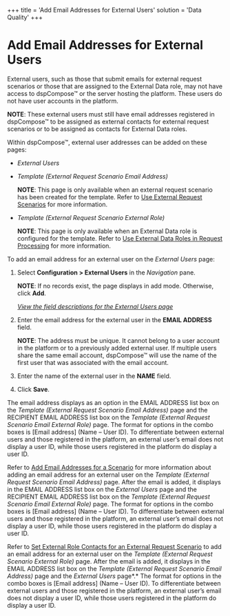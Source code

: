+++
title = 'Add Email Addresses for External Users'
solution = 'Data Quality'
+++

# Add Email Addresses for External Users

External users, such as those that submit emails for external request
scenarios or those that are assigned to the External Data role, may not
have access to dspCompose™ or the server hosting the platform. These
users do not have user accounts in the platform.

**NOTE**: These external users must still have email addresses
registered in dspCompose™ to be assigned as external contacts for
external request scenarios or to be assigned as contacts for External
Data roles.

Within dspCompose™, external user addresses can be added on these pages:

  - *External Users*

  - *Template (External Request Scenario Email Address)*
    
    **NOTE**: This page is only available when an external request
    scenario has been created for the template. Refer to [Use External
    Request Scenarios](../Use_Cases/Use_External_Request_Scenarios.htm)
    for more information.

<!-- end list -->

  - *Template (External Request Scenario External Role)*
    
    **NOTE**: This page is only available when an External Data role is
    configured for the template. Refer to [Use External Data Roles in
    Request
    Processing](../Use_Cases/Use_External_Data_Roles_in_Request_Processing.htm)
    for more information.

To add an email address for an external user on the *External Users*
page:

1.  Select **Configuration \> External Users** in the *Navigation* pane.
    
    **NOTE**: If no records exist, the page displays in add mode.
    Otherwise, click **Add**.
    
    *[View the field descriptions for the External Users
    page](../Page_Desc/External_Users.htm)*

2.  Enter the email address for the external user in the **EMAIL
    ADDRESS** field.
    
    **NOTE**: The address must be unique. It cannot belong to a user
    account in the platform or to a previously added external user. If
    multiple users share the same email account, dspCompose™ will use
    the name of the first user that was associated with the email
    account.

3.  Enter the name of the external user in the **NAME** field.

4.  Click **Save**.

The email address displays as an option in the EMAIL ADDRESS list box on
the *Template (External Request Scenario Email Address)* page and the
RECIPIENT EMAIL ADDRESS list box on the *Template (External Request
Scenario Email External Role)* page. The format for options in the combo
boxes is \[Email address\] (Name – User ID). To differentiate between
external users and those registered in the platform, an external user’s
email does not display a user ID, while those users registered in the
platform do display a user ID.

Refer to [Add Email Addresses for a
Scenario](../Use_Cases/Add_Email_Addresses_for_a_Scenario.htm) for more
information about adding an email address for an external user on the
*Template (External Request Scenario Email Address)* page. After the
email is added, it displays in the EMAIL ADDRESS list box on the
*External Users* page and the RECIPIENT EMAIL ADDRESS list box on the
*Template (External Request Scenario Email External Role)* page. The
format for options in the combo boxes is \[Email address\] (Name – User
ID). To differentiate between external users and those registered in the
platform, an external user’s email does not display a user ID, while
those users registered in the platform do display a user ID.

Refer to [Set External Role Contacts for an External Request
Scenario](../Use_Cases/Set_External_Role_Contacts.htm) to add an email
address for an external user on the *Template (External Request Scenario
External Role)* page. After the email is added, it displays in the EMAIL
ADDRESS list box on the *Template (External Request Scenario Email
Address)* page and the *External Users* page*.* The format for options
in the combo boxes is \[Email address\] (Name – User ID). To
differentiate between external users and those registered in the
platform, an external user’s email does not display a user ID, while
those users registered in the platform do display a user ID.
